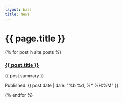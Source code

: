 ```yaml
---
layout: base
title: News
---
```


# {{ page.title }}

{% for post in site.posts %}
<div>
    <h3>
        <a href="{{ post.url | relative_url }}">{{ post.title }}</a>
    </h3>
    <p>{{ post.summary }}</p>
    <p> Published: {{ post.date | date: "%b %d, %Y %H:%M" }}</p>
</div>
{% endfor %}
